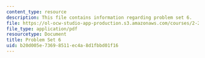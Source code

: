 ```yaml
---
content_type: resource
description: This file contains information regarding problem set 6.
file: https://ol-ocw-studio-app-production.s3.amazonaws.com/courses/2-29-numerical-fluid-mechanics-spring-2015/b20d005e73698511ec4a8d1fbbd01f16_MIT2_29S15_PS6_SP2015_v1.pdf
file_type: application/pdf
resourcetype: Document
title: Problem Set 6
uid: b20d005e-7369-8511-ec4a-8d1fbbd01f16
---
```


